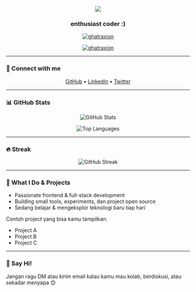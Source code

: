 <p align="center">
  <img src="https://capsule-render.vercel.app/api?type=waving&text=Hi%2C%20I%27m%20Agha&height=120&section=header&color=gradient&animation=fadeIn" />
</p>

<h3 align="center">enthusiast coder :)</h3>

<p align="center">
  <a href="https://github.com/ghatraxion"><img src="https://komarev.com/ghpvc/?username=ghatraxion&label=Profile+views&color=FFFFFF&style=flat" alt="ghatraxion" /></a>
</p>

<p align="center">
  <a href="https://github.com/ryo-ma/github-profile-trophy"><img src="https://github-profile-trophy.vercel.app/?username=ghatraxion&theme=darkhub" alt="ghatraxion" /></a>
</p>

---

### 🔗 Connect with me

<p align="center">
  <a href="https://github.com/ghatraxion">GitHub</a> •
  <a href="https://linkedin.com/in/username">LinkedIn</a> •
  <a href="https://twitter.com/username">Twitter</a>
</p>

---

### 📊 GitHub Stats

<p align="center">
  <img src="https://github-readme-stats.vercel.app/api?username=ghatraxion&show_icons=true&theme=dark&hide_border=true" alt="GitHub Stats" />
</p>
<p align="center">
  <img src="https://github-readme-stats.vercel.app/api/top-langs?username=ghatraxion&layout=compact&theme=dark&hide_border=true" alt="Top Languages" />
</p>

---

### 🔥 Streak

<p align="center">
  <img src="https://github-readme-streak-stats.herokuapp.com/?user=ghatraxion&theme=dark&hide_border=true" alt="GitHub Streak" />
</p>

---

### 🚀 What I Do & Projects

- Passionate frontend & full-stack development  
- Building small tools, experiments, dan project open source  
- Sedang belajar & mengeksplor teknologi baru tiap hari  

Contoh project yang bisa kamu tampilkan:
- Project A  
- Project B  
- Project C  

---

### 💬 Say Hi!

Jangan ragu DM atau kirim email kalau kamu mau kolab, berdiskusi, atau sekadar menyapa 😊  
